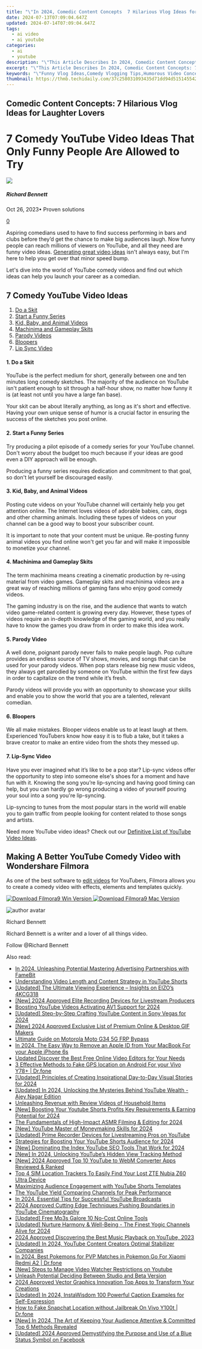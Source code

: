 ```yaml
---
title: "\"In 2024, Comedic Content Concepts  7 Hilarious Vlog Ideas for Laughter Lovers\""
date: 2024-07-13T07:09:04.647Z
updated: 2024-07-14T07:09:04.647Z
tags:
  - ai video
  - ai youtube
categories:
  - ai
  - youtube
description: "\"This Article Describes In 2024, Comedic Content Concepts: 7 Hilarious Vlog Ideas for Laughter Lovers\""
excerpt: "\"This Article Describes In 2024, Comedic Content Concepts: 7 Hilarious Vlog Ideas for Laughter Lovers\""
keywords: "\"Funny Vlog Ideas,Comedy Vlogging Tips,Humorous Video Concepts,Hilarity in Vlogs,Laugh-Inducing Content,Chuckle-Friendly Videos,Giggle-Generating Ideas\""
thumbnail: https://thmb.techidaily.com/37c258031093435d71dd94d5151455426579049284afd82c0786b6e3dd815a4b.jpg
---
```


## Comedic Content Concepts: 7 Hilarious Vlog Ideas for Laughter Lovers

# 7 Comedy YouTube Video Ideas That Only Funny People Are Allowed to Try

![](https://images.wondershare.com/filmora/article-images/richard-bennett.jpg)

##### Richard Bennett

 Oct 26, 2023• Proven solutions

[0](#commentsBoxSeoTemplate)

Aspiring comedians used to have to find success performing in bars and clubs before they’d get the chance to make big audiences laugh. Now funny people can reach millions of viewers on YouTube, and all they need are funny video ideas. [Generating great video ideas](https://www.filmora.io/community-blog/how-to-come-up-with-better-youtube-video-ideas-391.html) isn't always easy, but I'm here to help you get over that minor speed bump.

Let's dive into the world of YouTube comedy videos and find out which ideas can help you launch your career as a comedian.

## 7 Comedy YouTube Video Ideas

1. [Do a Skit](#one)
2. [Start a Funny Series](#two)
3. [Kid, Baby, and Animal Videos](#three)
4. [Machinima and Gameplay Skits](#four)
5. [Parody Videos](#five)
6. [Bloopers](#six)
7. [Lip Sync Video](#seven)

#### 1\. Do a Skit

YouTube is the perfect medium for short, generally between one and ten minutes long comedy sketches. The majority of the audience on YouTube isn't patient enough to sit through a half-hour show, no matter how funny it is (at least not until you have a large fan base).

Your skit can be about literally anything, as long as it's short and effective. Having your own unique sense of humor is a crucial factor in ensuring the success of the sketches you post online.

#### 2\. Start a Funny Series

Try producing a pilot episode of a comedy series for your YouTube channel. Don't worry about the budget too much because if your ideas are good even a DIY approach will be enough.

Producing a funny series requires dedication and commitment to that goal, so don't let yourself be discouraged easily.

#### 3\. Kid, Baby, and Animal Videos

Posting cute videos on your YouTube channel will certainly help you get attention online. The Internet loves videos of adorable babies, cats, dogs and other charming animals. Including these types of videos on your channel can be a good way to boost your subscriber count.

It is important to note that your content must be unique. Re-posting funny animal videos you find online won't get you far and will make it impossible to monetize your channel.

#### 4\. Machinima and Gameplay Skits

The term machinima means creating a cinematic production by re-using material from video games. Gameplay skits and machinima videos are a great way of reaching millions of gaming fans who enjoy good comedy videos.

The gaming industry is on the rise, and the audience that wants to watch video game-related content is growing every day. However, these types of videos require an in-depth knowledge of the gaming world, and you really have to know the games you draw from in order to make this idea work.

#### 5\. Parody Video

A well done, poignant parody never fails to make people laugh. Pop culture provides an endless source of TV shows, movies, and songs that can be used for your parody videos. When pop stars release big new music videos, they always get parodied by someone on YouTube within the first few days in order to capitalize on the trend while it’s fresh.

Parody videos will provide you with an opportunity to showcase your skills and enable you to show the world that you are a talented, relevant comedian.

#### 6\. Bloopers

We all make mistakes. Blooper videos enable us to at least laugh at them. Experienced YouTubers know how easy it is to flub a take, but it takes a brave creator to make an entire video from the shots they messed up.

#### 7\. Lip-Sync Video

Have you ever imagined what it’s like to be a pop star? Lip-sync videos offer the opportunity to step into someone else's shoes for a moment and have fun with it. Knowing the song you’re lip-syncing and having good timing can help, but you can hardly go wrong producing a video of yourself pouring your soul into a song you're lip-syncing.

Lip-syncing to tunes from the most popular stars in the world will enable you to gain traffic from people looking for content related to those songs and artists.

Need more YouTube video ideas? Check out our [Definitive List of YouTube Video Ideas](https://tools.techidaily.com/wondershare/filmora/download/).

## Making A Better YouTube Comedy Video with Wondershare Filmora

As one of the best software to [edit videos](https://tools.techidaily.com/wondershare/filmora/download/) for YouTubers, Filmora allows you to create a comedy video with effects, elements and templates quickly.

[![Download Filmora9 Win Version](https://images.wondershare.com/filmora/guide/download-btn-win.jpg) ](https://tools.techidaily.com/wondershare/filmora/download/) [![Download Filmora9 Mac Version](https://images.wondershare.com/filmora/guide/download-btn-mac.jpg) ](https://tools.techidaily.com/wondershare/filmora/download/)

![author avatar](https://images.wondershare.com/filmora/article-images/richard-bennett.jpg)

Richard Bennett

Richard Bennett is a writer and a lover of all things video.

Follow @Richard Bennett


<ins class="adsbygoogle"
     style="display:block"
     data-ad-format="autorelaxed"
     data-ad-client="ca-pub-7571918770474297"
     data-ad-slot="1223367746"></ins>



<ins class="adsbygoogle"
     style="display:block"
     data-ad-client="ca-pub-7571918770474297"
     data-ad-slot="8358498916"
     data-ad-format="auto"
     data-full-width-responsive="true"></ins>



<span class="atpl-alsoreadstyle">Also read:</span>
<div><ul>
<li><a href="https://youtube-docs.techidaily.com/24-unleashing-potential-mastering-advertising-partnerships-with-famebit/"><u>In 2024, Unleashing Potential  Mastering Advertising Partnerships with FameBit</u></a></li>
<li><a href="https://youtube-docs.techidaily.com/standing-video-length-and-content-strategy-in-youtube-shorts/"><u>Understanding Video Length and Content Strategy in YouTube Shorts</u></a></li>
<li><a href="https://some-skills.techidaily.com/updated-the-ultimate-viewing-experience-insights-on-eizos-4kcg318/"><u>[Updated] The Ultimate Viewing Experience – Insights on EIZO’s 4KCG318</u></a></li>
<li><a href="https://youtube-docs.techidaily.com/024-approved-elite-recording-devices-for-livestream-producers/"><u>[New] 2024 Approved  Elite Recording Devices for Livestream Producers</u></a></li>
<li><a href="https://youtube-docs.techidaily.com/ing-youtube-videos-activating-av1-support-for-2024/"><u>Boosting YouTube Videos  Activating AV1 Support for 2024</u></a></li>
<li><a href="https://youtube-docs.techidaily.com/ed-step-by-step-crafting-youtube-content-in-sony-vegas-for-2024/"><u>[Updated] Step-by-Step  Crafting YouTube Content in Sony Vegas for 2024</u></a></li>
<li><a href="https://youtube-docs.techidaily.com/024-approved-exclusive-list-of-premium-online-and-desktop-gif-makers/"><u>[New] 2024 Approved  Exclusive List of Premium Online & Desktop GIF Makers</u></a></li>
<li><a href="https://android-frp.techidaily.com/ultimate-guide-on-motorola-moto-g34-5g-frp-bypass-by-drfone-android/"><u>Ultimate Guide on Motorola Moto G34 5G FRP Bypass</u></a></li>
<li><a href="https://apple-account.techidaily.com/in-2024-the-easy-way-to-remove-an-apple-id-from-your-macbook-for-your-apple-iphone-6s-by-drfone-ios/"><u>In 2024, The Easy Way to Remove an Apple ID from Your MacBook For your Apple iPhone 6s</u></a></li>
<li><a href="https://ai-vdieo-software.techidaily.com/updated-discover-the-best-free-online-video-editors-for-your-needs/"><u>Updated Discover the Best Free Online Video Editors for Your Needs</u></a></li>
<li><a href="https://android-location.techidaily.com/3-effective-methods-to-fake-gps-location-on-android-for-your-vivo-y78plus-drfone-by-drfone-virtual/"><u>3 Effective Methods to Fake GPS location on Android For your Vivo Y78+ | Dr.fone</u></a></li>
<li><a href="https://youtube-docs.techidaily.com/ed-principles-of-creating-inspirational-day-to-day-visual-stories-for-2024/"><u>[Updated] Principles of Creating Inspirational Day-to-Day Visual Stories for 2024</u></a></li>
<li><a href="https://youtube-docs.techidaily.com/ed-in-2024-unlocking-the-mysteries-behind-youtube-wealth-ajey-nagar-edition/"><u>[Updated] In 2024, Unlocking the Mysteries Behind YouTube Wealth - Ajey Nagar Edition</u></a></li>
<li><a href="https://youtube-docs.techidaily.com/shing-revenue-with-review-videos-of-household-items/"><u>Unleashing Revenue with Review Videos of Household Items</u></a></li>
<li><a href="https://youtube-docs.techidaily.com/oosting-your-youtube-shorts-profits-key-requirements-and-earning-potential-for-2024/"><u>[New] Boosting Your Youtube Shorts Profits  Key Requirements & Earning Potential for 2024</u></a></li>
<li><a href="https://youtube-docs.techidaily.com/undamentals-of-high-impact-asmr-filming-and-editing-for-2024/"><u>The Fundamentals of High-Impact ASMR Filming & Editing for 2024</u></a></li>
<li><a href="https://youtube-docs.techidaily.com/outube-master-of-moneymaking-skills-for-2024/"><u>[New] YouTube Master of Moneymaking Skills for 2024</u></a></li>
<li><a href="https://youtube-docs.techidaily.com/ed-prime-recorder-devices-for-livestreaming-pros-on-youtube/"><u>[Updated] Prime Recorder Devices for Livestreaming Pros on YouTube</u></a></li>
<li><a href="https://youtube-docs.techidaily.com/egies-for-boosting-your-youtube-shorts-audience-for-2024/"><u>Strategies for Boosting Your YouTube Shorts Audience for 2024</u></a></li>
<li><a href="https://youtube-docs.techidaily.com/ominating-the-index-youtube-seo-tools-that-work-for-2024/"><u>[New] Dominating the Index  YouTube SEO Tools That Work for 2024</u></a></li>
<li><a href="https://youtube-docs.techidaily.com/n-2024-unlocking-youtubes-hidden-view-tracking-method/"><u>[New] In 2024, Unlocking YouTube’s Hidden View Tracking Method</u></a></li>
<li><a href="https://youtube-docs.techidaily.com/024-approved-top-10-youtube-to-webm-converter-apps-reviewed-and-ranked/"><u>[New] 2024 Approved  Top 10 YouTube to WebM Converter Apps Reviewed & Ranked</u></a></li>
<li><a href="https://unlock-android.techidaily.com/top-4-sim-location-trackers-to-easily-find-your-lost-zte-nubia-z60-ultra-device-by-drfone-android/"><u>Top 4 SIM Location Trackers To Easily Find Your Lost ZTE Nubia Z60 Ultra Device</u></a></li>
<li><a href="https://youtube-docs.techidaily.com/izing-audience-engagement-with-youtube-shorts-templates/"><u>Maximizing Audience Engagement with YouTube Shorts Templates</u></a></li>
<li><a href="https://youtube-docs.techidaily.com/outube-yield-comparing-channels-for-peak-performance/"><u>The YouTube Yield  Comparing Channels for Peak Performance</u></a></li>
<li><a href="https://youtube-docs.techidaily.com/24-essential-tips-for-successful-youtube-broadcasts/"><u>In 2024, Essential Tips for Successful YouTube Broadcasts</u></a></li>
<li><a href="https://youtube-docs.techidaily.com/approved-cutting-edge-techniques-pushing-boundaries-in-youtube-cinematography/"><u>2024 Approved  Cutting Edge Techniques  Pushing Boundaries in YouTube Cinematography</u></a></li>
<li><a href="https://youtube-docs.techidaily.com/ed-free-mp3s-galore-10-no-cost-online-tools/"><u>[Updated] Free Mp3s Galore  10 No-Cost Online Tools</u></a></li>
<li><a href="https://youtube-docs.techidaily.com/ed-nurture-harmony-and-well-being-the-finest-yogic-channels-alive-for-2024/"><u>[Updated] Nurture Harmony & Well-Being - The Finest Yogic Channels Alive for 2024</u></a></li>
<li><a href="https://youtube-docs.techidaily.com/approved-discovering-the-best-music-playback-on-youtube-2023/"><u>2024 Approved  Discovering the Best Music Playback on YouTube, 2023</u></a></li>
<li><a href="https://youtube-docs.techidaily.com/ed-in-2024-youtube-content-creators-optimal-stabilizer-companies/"><u>[Updated] In 2024, YouTube Content Creators  Optimal Stabilizer Companies</u></a></li>
<li><a href="https://change-location.techidaily.com/in-2024-best-pokemons-for-pvp-matches-in-pokemon-go-for-xiaomi-redmi-a2-drfone-by-drfone-virtual-android/"><u>In 2024, Best Pokemons for PVP Matches in Pokemon Go For Xiaomi Redmi A2 | Dr.fone</u></a></li>
<li><a href="https://youtube-docs.techidaily.com/teps-to-manage-video-watcher-restrictions-on-youtube/"><u>[New] Steps to Manage Video Watcher Restrictions on Youtube</u></a></li>
<li><a href="https://youtube-docs.techidaily.com/sh-potential-deciding-between-studio-and-beta-version/"><u>Unleash Potential  Deciding Between Studio and Beta Version</u></a></li>
<li><a href="https://some-approaches.techidaily.com/2024-approved-vector-graphics-innovation-top-apps-to-transform-your-creations/"><u>2024 Approved  Vector Graphics Innovation  Top Apps to Transform Your Creations</u></a></li>
<li><a href="https://instagram-video-files.techidaily.com/updated-in-2024-instawisdom-100-powerful-caption-examples-for-self-expression/"><u>[Updated] In 2024, InstaWisdom  100 Powerful Caption Examples for Self-Expression</u></a></li>
<li><a href="https://location-social.techidaily.com/how-to-fake-snapchat-location-without-jailbreak-on-vivo-y100t-drfone-by-drfone-virtual-android/"><u>How to Fake Snapchat Location without Jailbreak On Vivo Y100t | Dr.fone</u></a></li>
<li><a href="https://youtube-docs.techidaily.com/n-2024-the-art-of-keeping-your-audience-attentive-and-committed-top-6-methods-revealed/"><u>[New] In 2024, The Art of Keeping Your Audience Attentive & Committed  Top 6 Methods Revealed</u></a></li>
<li><a href="https://facebook-videos.techidaily.com/updated-2024-approved-demystifying-the-purpose-and-use-of-a-blue-status-symbol-on-facebook/"><u>[Updated] 2024 Approved  Demystifying the Purpose and Use of a Blue Status Symbol on Facebook</u></a></li>
</ul></div>
